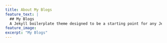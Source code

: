 ```yaml
---
title: About My Blogs
feature_text: |
  ## My Blogs
  A Jekyll boilerplate theme designed to be a starting point for any Jekyll website
feature_image: 
excerpt: "My Blogs"
---
```

